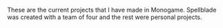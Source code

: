 These are the current projects that I have made in Monogame. Spellblade was created with a team of four and the rest were personal projects.
